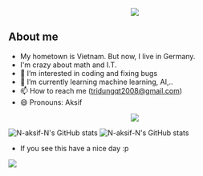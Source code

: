 
<p align="center"><img src="https://readme-typing-svg.demolab.com?font=Fira+Code&size=21&duration=1000&pause=1000&color=B627B3&center=true&vCenter=true&random=true&width=435&lines=👋+Hi%2C+i'm+@N-aksif-N;A+Vietnamese+I.T+Student"></a></p>

## About me
- My hometown is Vietnam. But now, I live in Germany.
- I'm crazy about math and I.T.
- 👀 I’m interested in coding and fixing bugs
- 🌱 I’m currently learning machine learning, AI,..
- 📫 How to reach me (tridungqt2008@gmail.com)
- 😄 Pronouns: Aksif

<p align="center"><img src="https://github-profile-trophy.vercel.app/?username=N-aksif-N&theme=discord"</a></p>

![N-aksif-N's GitHub stats](https://github-readme-stats.vercel.app/api?username=N-aksif-N\&rank_icon=github&theme=dark)
![N-aksif-N's GitHub stats](https://github-readme-stats.vercel.app/api/top-langs?username=N-aksif-N&theme=dark)

* If you see this have a nice day :p

![](https://raw.githubusercontent.com/Trilokia/Trilokia/379277808c61ef204768a61bbc5d25bc7798ccf1/bottom_header.svg)

<!---
N-aksif-N/N-aksif-N is a ✨ special ✨ repository because its `README.md` (this file) appears on your GitHub profile.
You can click the Preview link to take a look at your changes.
--->
